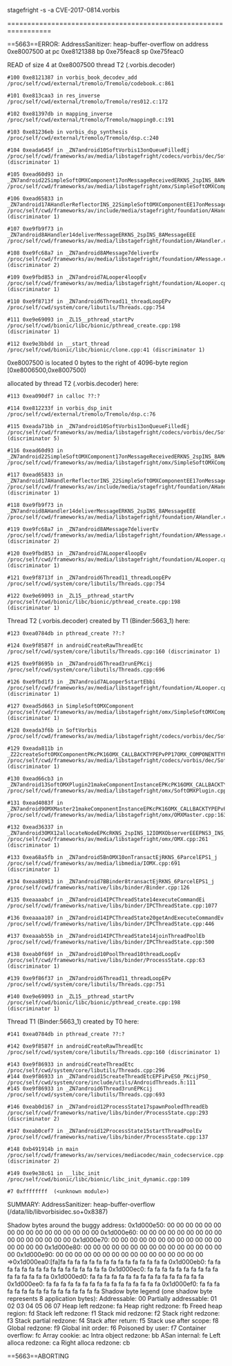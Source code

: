 stagefright -s -a CVE-2017-0814.vorbis

=================================================================


==5663==ERROR: AddressSanitizer: heap-buffer-overflow on address 0xe8007500 at pc 0xe8121388 bp 0xe75feac8 sp 0xe75feac0


READ of size 4 at 0xe8007500 thread T2 (.vorbis.decoder)

    #100 0xe8121387 in vorbis_book_decodev_add /proc/self/cwd/external/tremolo/Tremolo/codebook.c:861

    #101 0xe813caa3 in res_inverse /proc/self/cwd/external/tremolo/Tremolo/res012.c:172

    #102 0xe81397db in mapping_inverse /proc/self/cwd/external/tremolo/Tremolo/mapping0.c:191

    #103 0xe81236eb in vorbis_dsp_synthesis /proc/self/cwd/external/tremolo/Tremolo/dsp.c:240

    #104 0xeada645f in _ZN7android10SoftVorbis13onQueueFilledEj /proc/self/cwd/frameworks/av/media/libstagefright/codecs/vorbis/dec/SoftVorbis.cpp:396 (discriminator 1)

    #105 0xead60d93 in _ZN7android22SimpleSoftOMXComponent17onMessageReceivedERKNS_2spINS_8AMessageEEE /proc/self/cwd/frameworks/av/media/libstagefright/omx/SimpleSoftOMXComponent.cpp:383

    #106 0xead65833 in _ZN7android17AHandlerReflectorINS_22SimpleSoftOMXComponentEE17onMessageReceivedERKNS_2spINS_8AMessageEEE /proc/self/cwd/frameworks/av/include/media/stagefright/foundation/AHandlerReflector.h:35 (discriminator 1)

    #107 0xe9fb9f73 in _ZN7android8AHandler14deliverMessageERKNS_2spINS_8AMessageEEE /proc/self/cwd/frameworks/av/media/libstagefright/foundation/AHandler.cpp:27

    #108 0xe9fc68a7 in _ZN7android8AMessage7deliverEv /proc/self/cwd/frameworks/av/media/libstagefright/foundation/AMessage.cpp:381 (discriminator 2)

    #109 0xe9fbd853 in _ZN7android7ALooper4loopEv /proc/self/cwd/frameworks/av/media/libstagefright/foundation/ALooper.cpp:220 (discriminator 1)

    #110 0xe9f8713f in _ZN7android6Thread11_threadLoopEPv /proc/self/cwd/system/core/libutils/Threads.cpp:754

    #111 0xe9e69093 in _ZL15__pthread_startPv /proc/self/cwd/bionic/libc/bionic/pthread_create.cpp:198 (discriminator 1)

    #112 0xe9e3bbdd in __start_thread /proc/self/cwd/bionic/libc/bionic/clone.cpp:41 (discriminator 1)



0xe8007500 is located 0 bytes to the right of 4096-byte region [0xe8006500,0xe8007500)

allocated by thread T2 (.vorbis.decoder) here:

    #113 0xea090df7 in calloc ??:?

    #114 0xe812233f in vorbis_dsp_init /proc/self/cwd/external/tremolo/Tremolo/dsp.c:76

    #115 0xeada71bb in _ZN7android10SoftVorbis13onQueueFilledEj /proc/self/cwd/frameworks/av/media/libstagefright/codecs/vorbis/dec/SoftVorbis.cpp:314 (discriminator 5)

    #116 0xead60d93 in _ZN7android22SimpleSoftOMXComponent17onMessageReceivedERKNS_2spINS_8AMessageEEE /proc/self/cwd/frameworks/av/media/libstagefright/omx/SimpleSoftOMXComponent.cpp:383

    #117 0xead65833 in _ZN7android17AHandlerReflectorINS_22SimpleSoftOMXComponentEE17onMessageReceivedERKNS_2spINS_8AMessageEEE /proc/self/cwd/frameworks/av/include/media/stagefright/foundation/AHandlerReflector.h:35 (discriminator 1)

    #118 0xe9fb9f73 in _ZN7android8AHandler14deliverMessageERKNS_2spINS_8AMessageEEE /proc/self/cwd/frameworks/av/media/libstagefright/foundation/AHandler.cpp:27

    #119 0xe9fc68a7 in _ZN7android8AMessage7deliverEv /proc/self/cwd/frameworks/av/media/libstagefright/foundation/AMessage.cpp:381 (discriminator 2)

    #120 0xe9fbd853 in _ZN7android7ALooper4loopEv /proc/self/cwd/frameworks/av/media/libstagefright/foundation/ALooper.cpp:220 (discriminator 1)

    #121 0xe9f8713f in _ZN7android6Thread11_threadLoopEPv /proc/self/cwd/system/core/libutils/Threads.cpp:754

    #122 0xe9e69093 in _ZL15__pthread_startPv /proc/self/cwd/bionic/libc/bionic/pthread_create.cpp:198 (discriminator 1)



Thread T2 (.vorbis.decoder) created by T1 (Binder:5663_1) here:

    #123 0xea0784db in pthread_create ??:?

    #124 0xe9f8587f in androidCreateRawThreadEtc /proc/self/cwd/system/core/libutils/Threads.cpp:160 (discriminator 1)

    #125 0xe9f8695b in _ZN7android6Thread3runEPKcij /proc/self/cwd/system/core/libutils/Threads.cpp:696

    #126 0xe9fbd1f3 in _ZN7android7ALooper5startEbbi /proc/self/cwd/frameworks/av/media/libstagefright/foundation/ALooper.cpp:123 (discriminator 1)

    #127 0xead5d663 in SimpleSoftOMXComponent /proc/self/cwd/frameworks/av/media/libstagefright/omx/SimpleSoftOMXComponent.cpp:42 (discriminator 1)

    #128 0xeada3f6b in SoftVorbis /proc/self/cwd/frameworks/av/media/libstagefright/codecs/vorbis/dec/SoftVorbis.cpp:50

    #129 0xeada811b in _Z22createSoftOMXComponentPKcPK16OMX_CALLBACKTYPEPvPP17OMX_COMPONENTTYPE /proc/self/cwd/frameworks/av/media/libstagefright/codecs/vorbis/dec/SoftVorbis.cpp:525 (discriminator 1)

    #130 0xead66cb3 in _ZN7android13SoftOMXPlugin21makeComponentInstanceEPKcPK16OMX_CALLBACKTYPEPvPP17OMX_COMPONENTTYPE /proc/self/cwd/frameworks/av/media/libstagefright/omx/SoftOMXPlugin.cpp:112

    #131 0xead4083f in _ZN7android9OMXMaster21makeComponentInstanceEPKcPK16OMX_CALLBACKTYPEPvPP17OMX_COMPONENTTYPE /proc/self/cwd/frameworks/av/media/libstagefright/omx/OMXMaster.cpp:163

    #132 0xead36337 in _ZN7android3OMX12allocateNodeEPKcRKNS_2spINS_12IOMXObserverEEEPNS3_INS_7IBinderEEEPj /proc/self/cwd/frameworks/av/media/libstagefright/omx/OMX.cpp:261 (discriminator 1)

    #133 0xea68a5fb in _ZN7android5BnOMX10onTransactEjRKNS_6ParcelEPS1_j /proc/self/cwd/frameworks/av/media/libmedia/IOMX.cpp:691 (discriminator 1)

    #134 0xeaa88913 in _ZN7android7BBinder8transactEjRKNS_6ParcelEPS1_j /proc/self/cwd/frameworks/native/libs/binder/Binder.cpp:126

    #135 0xeaaaabcf in _ZN7android14IPCThreadState14executeCommandEi /proc/self/cwd/frameworks/native/libs/binder/IPCThreadState.cpp:1077

    #136 0xeaaaa107 in _ZN7android14IPCThreadState20getAndExecuteCommandEv /proc/self/cwd/frameworks/native/libs/binder/IPCThreadState.cpp:446

    #137 0xeaaab55b in _ZN7android14IPCThreadState14joinThreadPoolEb /proc/self/cwd/frameworks/native/libs/binder/IPCThreadState.cpp:500

    #138 0xeab0f69f in _ZN7android10PoolThread10threadLoopEv /proc/self/cwd/frameworks/native/libs/binder/ProcessState.cpp:63 (discriminator 1)

    #139 0xe9f86f37 in _ZN7android6Thread11_threadLoopEPv /proc/self/cwd/system/core/libutils/Threads.cpp:751

    #140 0xe9e69093 in _ZL15__pthread_startPv /proc/self/cwd/bionic/libc/bionic/pthread_create.cpp:198 (discriminator 1)



Thread T1 (Binder:5663_1) created by T0 here:

    #141 0xea0784db in pthread_create ??:?

    #142 0xe9f8587f in androidCreateRawThreadEtc /proc/self/cwd/system/core/libutils/Threads.cpp:160 (discriminator 1)

    #143 0xe9f86933 in androidCreateThreadEtc /proc/self/cwd/system/core/libutils/Threads.cpp:296
    #144 0xe9f86933 in _ZN7android15createThreadEtcEPFiPvES0_PKcijPS0_ /proc/self/cwd/system/core/include/utils/AndroidThreads.h:111
    #145 0xe9f86933 in _ZN7android6Thread3runEPKcij /proc/self/cwd/system/core/libutils/Threads.cpp:693

    #146 0xeab0d167 in _ZN7android12ProcessState17spawnPooledThreadEb /proc/self/cwd/frameworks/native/libs/binder/ProcessState.cpp:293 (discriminator 2)

    #147 0xeab0cef7 in _ZN7android12ProcessState15startThreadPoolEv /proc/self/cwd/frameworks/native/libs/binder/ProcessState.cpp:137

    #148 0xb491914b in main /proc/self/cwd/frameworks/av/services/mediacodec/main_codecservice.cpp:45 (discriminator 2)

    #149 0xe9e38c61 in __libc_init /proc/self/cwd/bionic/libc/bionic/libc_init_dynamic.cpp:109

    #7 0xffffffff  (<unknown module>)



SUMMARY: AddressSanitizer: heap-buffer-overflow (/data/lib/libvorbisidec.so+0x8387)

Shadow bytes around the buggy address:
  0x1d000e50: 00 00 00 00 00 00 00 00 00 00 00 00 00 00 00 00
  0x1d000e60: 00 00 00 00 00 00 00 00 00 00 00 00 00 00 00 00
  0x1d000e70: 00 00 00 00 00 00 00 00 00 00 00 00 00 00 00 00
  0x1d000e80: 00 00 00 00 00 00 00 00 00 00 00 00 00 00 00 00
  0x1d000e90: 00 00 00 00 00 00 00 00 00 00 00 00 00 00 00 00
=>0x1d000ea0:[fa]fa fa fa fa fa fa fa fa fa fa fa fa fa fa fa
  0x1d000eb0: fa fa fa fa fa fa fa fa fa fa fa fa fa fa fa fa
  0x1d000ec0: fa fa fa fa fa fa fa fa fa fa fa fa fa fa fa fa
  0x1d000ed0: fa fa fa fa fa fa fa fa fa fa fa fa fa fa fa fa
  0x1d000ee0: fa fa fa fa fa fa fa fa fa fa fa fa fa fa fa fa
  0x1d000ef0: fa fa fa fa fa fa fa fa fa fa fa fa fa fa fa fa
Shadow byte legend (one shadow byte represents 8 application bytes):
  Addressable:           00
  Partially addressable: 01 02 03 04 05 06 07
  Heap left redzone:       fa
  Heap right redzone:      fb
  Freed heap region:       fd
  Stack left redzone:      f1
  Stack mid redzone:       f2
  Stack right redzone:     f3
  Stack partial redzone:   f4
  Stack after return:      f5
  Stack use after scope:   f8
  Global redzone:          f9
  Global init order:       f6
  Poisoned by user:        f7
  Container overflow:      fc
  Array cookie:            ac
  Intra object redzone:    bb
  ASan internal:           fe
  Left alloca redzone:     ca
  Right alloca redzone:    cb

==5663==ABORTING